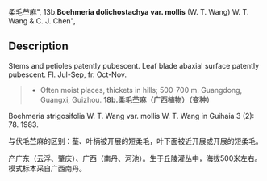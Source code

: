 柔毛苎麻",
13b.**Boehmeria dolichostachya var. mollis** (W. T. Wang) W. T. Wang & C. J. Chen",

## Description
Stems and petioles patently pubescent. Leaf blade abaxial surface patently pubescent. Fl. Jul-Sep, fr. Oct-Nov.

> * Often moist places, thickets in hills; 500-700 m. Guangdong, Guangxi, Guizhou.
**18b.柔毛苎麻（广西植物）（变种）**

Boehmeria strigosifolia W. T. Wang var. mollis W. T. Wang in Guihaia 3 (2): 78. 1983.

与伏毛苎麻的区别：茎、叶柄被开展的短柔毛，叶下面被近开展或开展的短柔毛。

产广东（云浮、肇庆）、广西（南丹、河池）。生于丘陵灌丛中，海拔500米左右。模式标本采自广西南丹。
